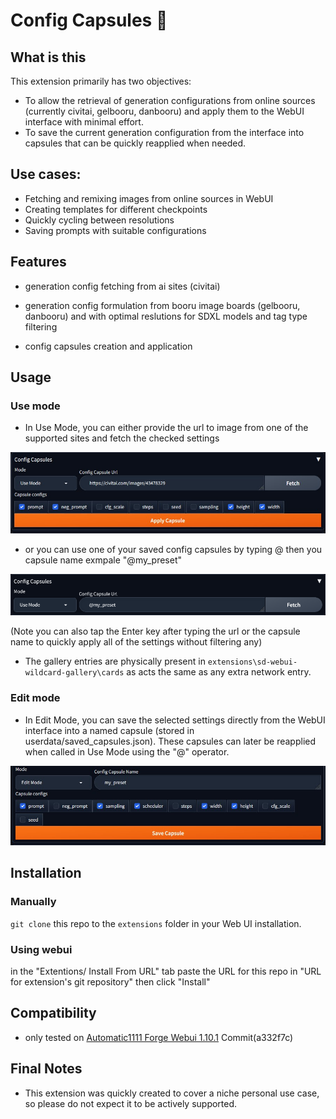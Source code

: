 
  

# Config Capsules 💊


## What is this

This extension primarily has two objectives:
- To allow the retrieval of generation configurations from online sources (currently civitai, gelbooru, danbooru) and apply them to the WebUI interface with minimal effort.
- To save the current generation configuration from the interface into capsules that can be quickly reapplied when needed.

## Use cases:
- Fetching and remixing images from online sources in WebUI
- Creating templates for different checkpoints
- Quickly cycling between resolutions
- Saving prompts with suitable configurations

## Features

- generation config fetching from ai sites (civitai)

- generation config formulation from booru image boards (gelbooru, danbooru) and with optimal reslutions for SDXL models and tag type filtering 

- config capsules creation and application


## Usage

### Use mode

- In Use Mode, you can either provide the url to image from one of the supported sites and fetch the checked settings

<img  src="screenshots/use.jpg"/>

- or you can use one of your saved config capsules by typing @ then you capsule name exmpale "@my_preset"

<img  src="screenshots/use2.png"/>

(Note you can also tap the Enter key after typing the url or the capsule name to quickly apply all of the settings without filtering any)

- The gallery entries are physically present in `extensions\sd-webui-wildcard-gallery\cards` as acts the same as any extra network entry.

### Edit mode

- In Edit Mode, you can save the selected settings directly from the WebUI interface into a named capsule (stored in userdata/saved_capsules.json). These capsules can later be reapplied when called in Use Mode using the "@" operator.

<img  src="screenshots/add.jpg"/>


## Installation

### Manually

`git clone` this repo to the `extensions` folder in your Web UI installation.

### Using webui
in the "Extentions/ Install From URL" tab paste the URL for this repo in "URL for extension's git repository" then click "Install"

## Compatibility

- only tested on [Automatic1111 Forge Webui 1.10.1](https://github.com/lllyasviel/stable-diffusion-webui-forge) Commit(a332f7c)

## Final Notes
- This extension was quickly created to cover a niche personal use case, so please do not expect it to be actively supported.

